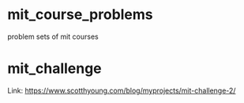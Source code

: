 # mit_course_problems
problem sets of mit courses

# mit_challenge
Link: https://www.scotthyoung.com/blog/myprojects/mit-challenge-2/